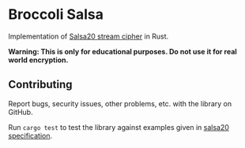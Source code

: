 # Broccoli Salsa
Implementation of [Salsa20 stream cipher](https://cr.yp.to/snuffle.html) in Rust.

**Warning: This is only for educational purposes. Do not use it for real world encryption.**

## Contributing
Report bugs, security issues, other problems, etc. with the library on GitHub.

Run `cargo test` to test the library against examples given in [salsa20 specification](https://cr.yp.to/snuffle/spec.pdf).
